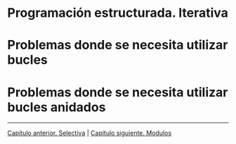 # Programación estructurada. Iterativa



# Problemas donde se necesita utilizar bucles


# Problemas donde se necesita utilizar bucles anidados


********************************
[Capítulo anterior. Selectiva](selectiva.md) |
[Capítulo siguiente. Modulos](modulos.md)
